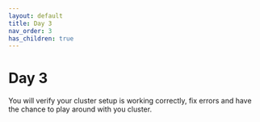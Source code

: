 ```yaml
---
layout: default
title: Day 3
nav_order: 3
has_children: true
---
```


# Day 3

You will verify your cluster setup is working correctly, fix errors and have the chance to play around with you cluster.
